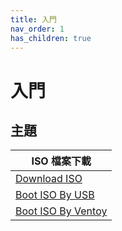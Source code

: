 ```yaml
---
title: 入門
nav_order: 1
has_children: true
---
```


# 入門


## 主題

| ISO 檔案下載 |
| --- |
| [Download ISO](https://samwhelp.github.io/note-about-elementary-os/read/start/download/download_iso.html) |
| [Boot ISO By USB](https://samwhelp.github.io/note-about-elementary-os/read/start/download/boot_iso_by_usb.html) |
| [Boot ISO By Ventoy](https://samwhelp.github.io/note-about-elementary-os/read/start/download/boot_iso_by_ventoy.html) |
